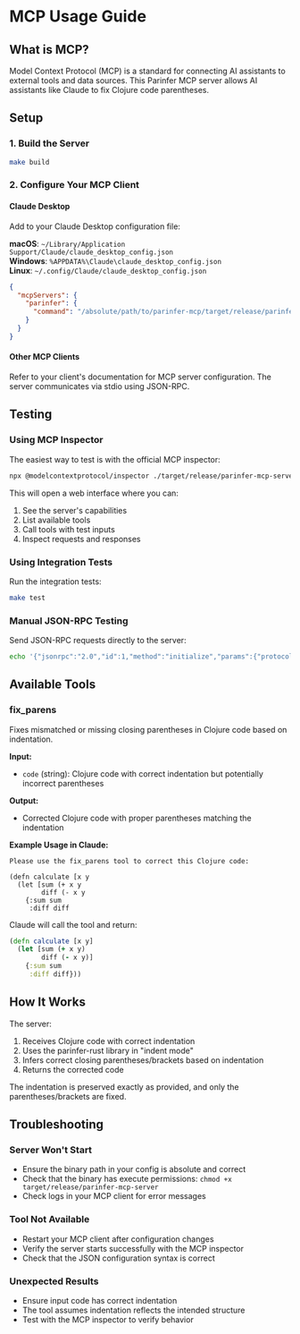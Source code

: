 # MCP Usage Guide

## What is MCP?

Model Context Protocol (MCP) is a standard for connecting AI assistants to external tools and data sources. This Parinfer MCP server allows AI assistants like Claude to fix Clojure code parentheses.

## Setup

### 1. Build the Server

```bash
make build
```

### 2. Configure Your MCP Client

#### Claude Desktop

Add to your Claude Desktop configuration file:

**macOS**: `~/Library/Application Support/Claude/claude_desktop_config.json`  
**Windows**: `%APPDATA%\Claude\claude_desktop_config.json`  
**Linux**: `~/.config/Claude/claude_desktop_config.json`

```json
{
  "mcpServers": {
    "parinfer": {
      "command": "/absolute/path/to/parinfer-mcp/target/release/parinfer-mcp-server"
    }
  }
}
```

#### Other MCP Clients

Refer to your client's documentation for MCP server configuration. The server communicates via stdio using JSON-RPC.

## Testing

### Using MCP Inspector

The easiest way to test is with the official MCP inspector:

```bash
npx @modelcontextprotocol/inspector ./target/release/parinfer-mcp-server
```

This will open a web interface where you can:
1. See the server's capabilities
2. List available tools
3. Call tools with test inputs
4. Inspect requests and responses

### Using Integration Tests

Run the integration tests:

```bash
make test
```

### Manual JSON-RPC Testing

Send JSON-RPC requests directly to the server:

```bash
echo '{"jsonrpc":"2.0","id":1,"method":"initialize","params":{"protocolVersion":"2024-11-05","capabilities":{},"clientInfo":{"name":"test","version":"1.0"}}}' | ./target/release/parinfer-mcp-server
```

## Available Tools

### fix_parens

Fixes mismatched or missing closing parentheses in Clojure code based on indentation.

**Input:**
- `code` (string): Clojure code with correct indentation but potentially incorrect parentheses

**Output:**
- Corrected Clojure code with proper parentheses matching the indentation

**Example Usage in Claude:**

```
Please use the fix_parens tool to correct this Clojure code:

(defn calculate [x y
  (let [sum (+ x y
        diff (- x y
    {:sum sum
     :diff diff
```

Claude will call the tool and return:

```clojure
(defn calculate [x y]
  (let [sum (+ x y)
        diff (- x y)]
    {:sum sum
     :diff diff}))
```

## How It Works

The server:
1. Receives Clojure code with correct indentation
2. Uses the parinfer-rust library in "indent mode"
3. Infers correct closing parentheses/brackets based on indentation
4. Returns the corrected code

The indentation is preserved exactly as provided, and only the parentheses/brackets are fixed.

## Troubleshooting

### Server Won't Start

- Ensure the binary path in your config is absolute and correct
- Check that the binary has execute permissions: `chmod +x target/release/parinfer-mcp-server`
- Check logs in your MCP client for error messages

### Tool Not Available

- Restart your MCP client after configuration changes
- Verify the server starts successfully with the MCP inspector
- Check that the JSON configuration syntax is correct

### Unexpected Results

- Ensure input code has correct indentation
- The tool assumes indentation reflects the intended structure
- Test with the MCP inspector to verify behavior
